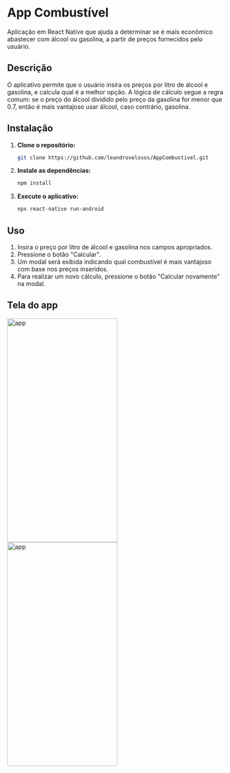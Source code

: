 # App Combustível 

Aplicação em React Native que ajuda a determinar se é mais econômico abastecer com álcool ou gasolina, a partir de preços fornecidos pelo usuário.

## Descrição

O aplicativo permite que o usuário insira os preços por litro de álcool e gasolina, e calcula qual é a melhor opção. A lógica de cálculo segue a regra comum: se o preço do álcool dividido pelo preço da gasolina for menor que 0.7, então é mais vantajoso usar álcool, caso contrário, gasolina.

## Instalação

1. **Clone o repositório:**
   ```bash
   git clone https://github.com/leandrovelosos/AppCombustivel.git 
2. **Instale as dependências:**
   ```bash
   npm install
3. **Execute o aplicativo:**
    ```bash
    npx react-native run-android
## Uso

1. Insira o preço por litro de álcool e gasolina nos campos apropriados.
2. Pressione o botão "Calcular".
3. Um modal será exibida indicando qual combustível é mais vantajoso com base nos preços inseridos.
4. Para realizar um novo cálculo, pressione o botão "Calcular novamente" na modal.

## Tela do app

<img src="./src/imgApp/home.png" alt="app" width="256px" height="520px" style="margin-right:50 ">
<img src="./src/imgApp/modal.png" alt="app" width="256px" height="520px">
